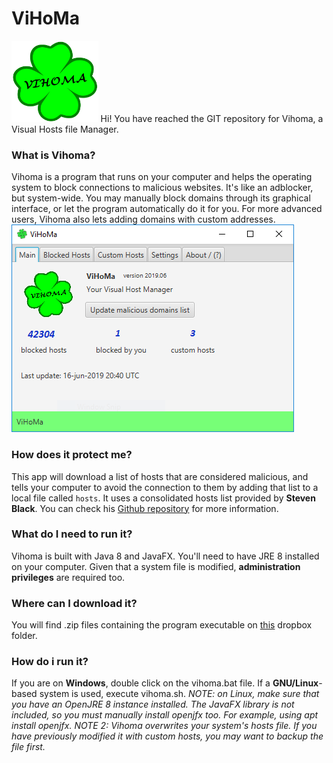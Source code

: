 # ViHoMa
<img src="https://raw.githubusercontent.com/cmabad/ViHoMa/master/src/resources/ico-big.png" alt="Vihoma logo" height="130em"/>
Hi! You have reached the GIT repository for Vihoma, a Visual Hosts file Manager. 

### What is Vihoma?
Vihoma is a program that runs on your computer and helps the operating system to block connections to malicious websites. It's like an adblocker, but system-wide. You may manually block domains through its graphical interface, or let the program automatically do it for you. 
For more advanced users, Vihoma also lets adding domains with custom addresses.
![Vihoma main tab](https://raw.githubusercontent.com/cmabad/ViHoMa/master/src/resources/main-tab.PNG)

### How does it protect me?
This app will download a list of hosts that are considered malicious, and tells your computer to avoid the connection to them by adding that list to a local file called `hosts`.
It uses a consolidated hosts list provided by **Steven Black**. You can check his [Github repository](https://github.com/StevenBlack/hosts) for more information.

### What do I need to run it?
Vihoma is built with Java 8 and JavaFX. You'll need to have JRE 8 installed on your computer. Given that a system file is modified, **administration privileges** are required too.

### Where can I download it?
You will find .zip files containing the program executable on [this](https://www.dropbox.com/sh/fs6pz5nhim62oj0/AAAvIwUTKPrRaSUB5iNtcGLIa?dl=0) dropbox folder.

### How do i run it?
If you are on **Windows**, double click on the vihoma.bat file. 
If a **GNU/Linux**-based system is used, execute vihoma.sh.
*NOTE: on Linux, make sure that you have an OpenJRE 8 instance installed. The JavaFX library is not included, so you must manually install openjfx too. For example, using apt install openjfx.*
*NOTE 2: Vihoma overwrites your system's hosts file. If you have previously modified it with custom hosts, you may want to backup the file first.*